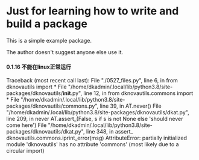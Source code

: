 # Just for learning how to write and build a package

This is a simple example package. 

The author doesn't suggest anyone else use it.


#### 0.1.16 不能在linux正常运行


  Traceback (most recent call last):
    File "./0527_files.py", line 6, in <module>
      from dknovautils import *
    File "/home/dkadmin/.local/lib/python3.8/site-packages/dknovautils/__init__.py", line 12, in <module>
      from dknovautils.commons import *
    File "/home/dkadmin/.local/lib/python3.8/site-packages/dknovautils/commons.py", line 39, in <module>
      AT.never()
    File "/home/dkadmin/.local/lib/python3.8/site-packages/dknovautils/dkat.py", line 209, in never
      AT.assert_(False,  s if s is not None else 'should never come here')
    File "/home/dkadmin/.local/lib/python3.8/site-packages/dknovautils/dkat.py", line 348, in assert_
      dknovautils.commons.iprint_error(msg)
  AttributeError: partially initialized module 'dknovautils' has no attribute 'commons' (most likely due to a circular import)













